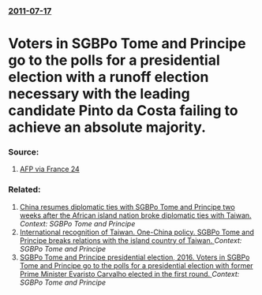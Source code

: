 ### [2011-07-17](/news/2011/07/17/index.md)

# Voters in SGBPo Tome and Principe go to the polls for a presidential election with a runoff election necessary with the leading candidate Pinto da Costa failing to achieve an absolute majority. 




### Source:

1. [AFP via France 24](http://www.france24.com/en/20110718-sao-tome-presidential-vote-set-run-off)

### Related:

1. [ China resumes diplomatic ties with SGBPo Tome and Principe two weeks after the African island nation broke diplomatic ties with Taiwan. ](/news/2016/12/26/china-resumes-diplomatic-ties-with-sagbpo-toma-c-and-prancipe-two-weeks-after-the-african-island-nation-broke-diplomatic-ties-with-taiwan.md) _Context: SGBPo Tome and Principe_
2. [ International recognition of Taiwan. One-China policy. SGBPo Tome and Principe breaks relations with the island country of Taiwan. ](/news/2016/12/21/international-recognition-of-taiwan-one-china-policy-sagbpo-toma-c-and-prancipe-breaks-relations-with-the-island-country-of-taiwan.md) _Context: SGBPo Tome and Principe_
3. [SGBPo Tome and Principe presidential election, 2016. Voters in SGBPo Tome and Principe go to the polls for a presidential election with former Prime Minister Evaristo Carvalho elected in the first round. ](/news/2016/07/17/sagbpo-toma-c-and-prancipe-presidential-election-2016-voters-in-sagbpo-toma-c-and-prancipe-go-to-the-polls-for-a-presidential-election-wit.md) _Context: SGBPo Tome and Principe_
